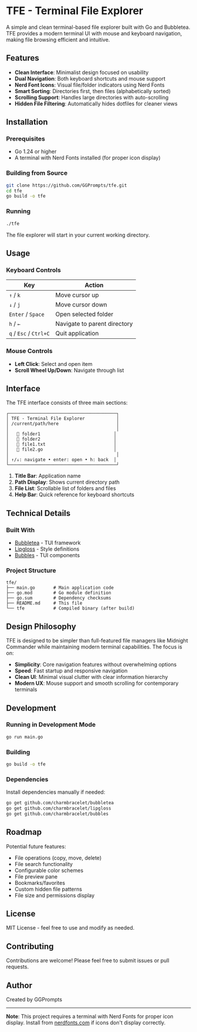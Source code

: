 # TFE - Terminal File Explorer

A simple and clean terminal-based file explorer built with Go and Bubbletea. TFE provides a modern terminal UI with mouse and keyboard navigation, making file browsing efficient and intuitive.

## Features

- **Clean Interface**: Minimalist design focused on usability
- **Dual Navigation**: Both keyboard shortcuts and mouse support
- **Nerd Font Icons**: Visual file/folder indicators using Nerd Fonts
- **Smart Sorting**: Directories first, then files (alphabetically sorted)
- **Scrolling Support**: Handles large directories with auto-scrolling
- **Hidden File Filtering**: Automatically hides dotfiles for cleaner views

## Installation

### Prerequisites

- Go 1.24 or higher
- A terminal with Nerd Fonts installed (for proper icon display)

### Building from Source

```bash
git clone https://github.com/GGPrompts/tfe.git
cd tfe
go build -o tfe
```

### Running

```bash
./tfe
```

The file explorer will start in your current working directory.

## Usage

### Keyboard Controls

| Key | Action |
|-----|--------|
| `↑` / `k` | Move cursor up |
| `↓` / `j` | Move cursor down |
| `Enter` / `Space` | Open selected folder |
| `h` / `←` | Navigate to parent directory |
| `q` / `Esc` / `Ctrl+C` | Quit application |

### Mouse Controls

- **Left Click**: Select and open item
- **Scroll Wheel Up/Down**: Navigate through list

## Interface

The TFE interface consists of three main sections:

```
┌─────────────────────────────────────────┐
│ TFE - Terminal File Explorer            │
│ /current/path/here                      │
│                                         │
│   📁 folder1                            │
│   📁 folder2                            │
│   📄 file1.txt                          │
│   📄 file2.go                           │
│                                         │
│ ↑/↓: navigate • enter: open • h: back  │
└─────────────────────────────────────────┘
```

1. **Title Bar**: Application name
2. **Path Display**: Shows current directory path
3. **File List**: Scrollable list of folders and files
4. **Help Bar**: Quick reference for keyboard shortcuts

## Technical Details

### Built With

- [Bubbletea](https://github.com/charmbracelet/bubbletea) - TUI framework
- [Lipgloss](https://github.com/charmbracelet/lipgloss) - Style definitions
- [Bubbles](https://github.com/charmbracelet/bubbles) - TUI components

### Project Structure

```
tfe/
├── main.go       # Main application code
├── go.mod        # Go module definition
├── go.sum        # Dependency checksums
├── README.md     # This file
└── tfe           # Compiled binary (after build)
```

## Design Philosophy

TFE is designed to be simpler than full-featured file managers like Midnight Commander while maintaining modern terminal capabilities. The focus is on:

- **Simplicity**: Core navigation features without overwhelming options
- **Speed**: Fast startup and responsive navigation
- **Clean UI**: Minimal visual clutter with clear information hierarchy
- **Modern UX**: Mouse support and smooth scrolling for contemporary terminals

## Development

### Running in Development Mode

```bash
go run main.go
```

### Building

```bash
go build -o tfe
```

### Dependencies

Install dependencies manually if needed:

```bash
go get github.com/charmbracelet/bubbletea
go get github.com/charmbracelet/lipgloss
go get github.com/charmbracelet/bubbles
```

## Roadmap

Potential future features:

- File operations (copy, move, delete)
- File search functionality
- Configurable color schemes
- File preview pane
- Bookmarks/favorites
- Custom hidden file patterns
- File size and permissions display

## License

MIT License - feel free to use and modify as needed.

## Contributing

Contributions are welcome! Please feel free to submit issues or pull requests.

## Author

Created by GGPrompts

---

**Note**: This project requires a terminal with Nerd Fonts for proper icon display. Install from [nerdfonts.com](https://www.nerdfonts.com/) if icons don't display correctly.
